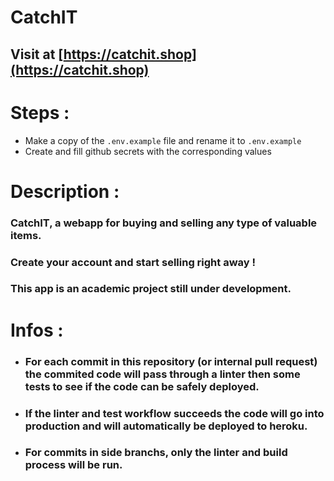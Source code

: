 # CatchIT
## Visit at [https://catchit.shop](https://catchit.shop)


# Steps :
- Make a copy of the ```.env.example```  file and rename it to ```.env.example```
- Create and fill github secrets with the corresponding values

# Description :

### CatchIT, a webapp for buying and selling any type of valuable items.
### Create your account and start selling right away !
### This app is an academic project still under development.

# Infos :
- ### For each commit in this repository (or internal pull request) the commited code will pass through a linter then some tests to see if the code can be safely deployed.
- ### If the linter and test workflow succeeds the code will go into production and will automatically be deployed to heroku.
- ### For commits in side branchs, only the linter and build process will be run.